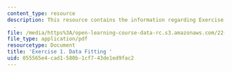 ```yaml
---
content_type: resource
description: This resource contains the information regarding Exercise 1. Data Fitting
  .
file: /media/https%3A/open-learning-course-data-rc.s3.amazonaws.com/22-15-essential-numerical-methods-fall-2014/055565e4cad1580b1cf743de1ed9fac2_MIT22_15F14_ex01.pdf
file_type: application/pdf
resourcetype: Document
title: 'Exercise 1. Data Fitting '
uid: 055565e4-cad1-580b-1cf7-43de1ed9fac2
---
```

